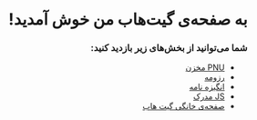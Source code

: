 <div dir="rtl">

# به صفحه‌ی گیت‌هاب من خوش آمدید!

</div>

<div dir="rtl">
  
### شما می‌توانید از بخش‌های زیر بازدید کنید:
- [PNU مخزن](https://github.com/Siadatian/PNU_3991_AR)
- [رزومه](https://Siadatian.github.io/Resume/Index.html)
- [انگیزه نامه](https://Siadatian.github.io/SOP/Index.html)
- [JS مدرک](https://siadatian.github.io/Certificate/JS%20Certificate.pdf)
- [صفحه‌ی خانگی گیت هاب](https://github.com/Siadatian)

</div>
